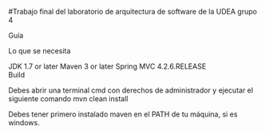 #Trabajo final del laboratorio de arquitectura de software de la UDEA grupo 4

Guía

Lo que se necesita

JDK 1.7 or later
Maven 3 or later
Spring MVC 4.2.6.RELEASE  
Build

Debes abrir una terminal cmd con derechos de administrador y ejecutar el siguiente comando
mvn clean install    

Debes tener primero instalado maven en el PATH de tu máquina, si es windows.
